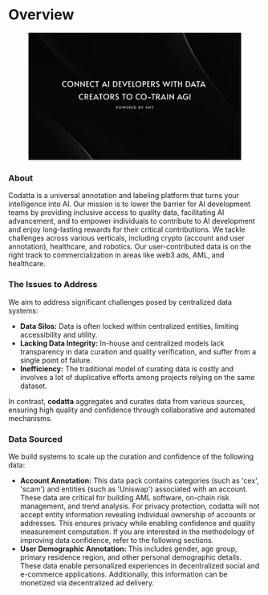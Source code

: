 # Overview

<figure><img src=".gitbook/assets/Frame 2085665045.png" alt=""><figcaption></figcaption></figure>

### About

Codatta is a universal annotation and labeling platform that turns your intelligence into AI. Our mission is to lower the barrier for AI development teams by providing inclusive access to quality data, facilitating AI advancement, and to empower individuals to contribute to AI development and enjoy long-lasting rewards for their critical contributions. We tackle challenges across various verticals, including crypto (account and user annotation), healthcare, and robotics. Our user-contributed data is on the right track to commercialization in areas like web3 ads, AML, and healthcare.

### The Issues to Address&#x20;

We aim to address significant challenges posed by centralized data systems:

* **Data Silos:** Data is often locked within centralized entities, limiting accessibility and utility.
* **Lacking Data Integrity:** In-house and centralized models lack transparency in data curation and quality verification, and suffer from a single point of failure.
* **Inefficiency:** The traditional model of curating data is costly and involves a lot of duplicative efforts among projects relying on the same dataset.

In contrast, **codatta** aggregates and curates data from various sources, ensuring high quality and confidence through collaborative and automated mechanisms.

### Data Sourced

We build systems to scale up the curation and confidence of the following data:

* **Account Annotation:** This data pack contains categories (such as 'cex', 'scam') and entities (such as 'Uniswap') associated with an account. These data are critical for building AML software, on-chain risk management, and trend analysis. For privacy protection, codatta will not accept entity information revealing individual ownership of accounts or addresses. This ensures privacy while enabling confidence and quality measurement computation. If you are interested in the methodology of improving data confidence, refer to the following sections.
* **User Demographic Annotation:** This includes gender, age group, primary residence region, and other personal demographic details. These data enable personalized experiences in decentralized social and e-commerce applications. Additionally, this information can be monetized via decentralized ad delivery.



